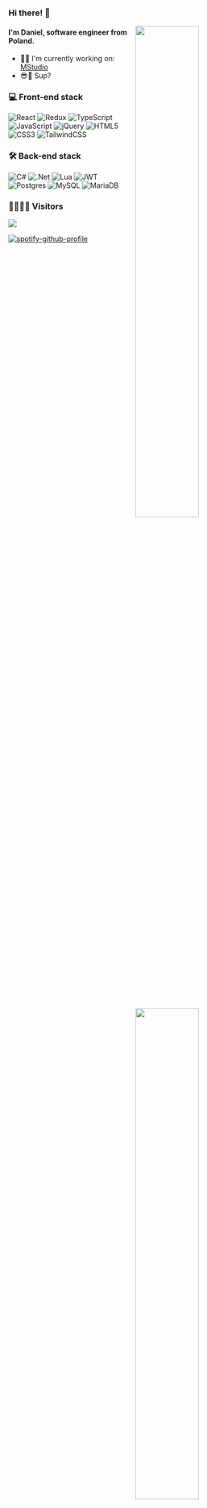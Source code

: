 ### Hi there! :wave:

[<img align="right" width="50%" src="https://github-readme-stats.vercel.app/api?username=danielkasprzak&theme=dark&hide_border=true&include_all_commits=false&count_private=true">](https://github-readme-stats.vercel.app/api?username=danielkasprzak&theme=dark&hide_border=true&include_all_commits=false&count_private=true)

[<img align="right" width="50%" src="https://github-readme-streak-stats.herokuapp.com/?user=danielkasprzak&theme=dark&hide_border=true">](https://github-readme-streak-stats.herokuapp.com/?user=danielkasprzak&theme=dark&hide_border=true)

[<img align="right" width="50%" src="https://github-readme-stats.vercel.app/api/top-langs/?username=danielkasprzak&theme=dark&hide_border=true&include_all_commits=false&count_private=true&layout=compact">](https://github-readme-stats.vercel.app/api/top-langs/?username=danielkasprzak&theme=dark&hide_border=true&include_all_commits=false&count_private=true&layout=compact)


#### I'm **Daniel**, software engineer from Poland.
- 👨‍💻 I'm currently working on: [MStudio](https://github.com/danielkasprzak/MStudio)
- 😎🤙 Sup?

### 💻 Front-end stack
![React](https://img.shields.io/badge/react-%2320232a.svg?style=for-the-badge&logo=react&logoColor=%2361DAFB)
![Redux](https://img.shields.io/badge/redux-%23593d88.svg?style=for-the-badge&logo=redux&logoColor=white)
![TypeScript](https://img.shields.io/badge/typescript-%23007ACC.svg?style=for-the-badge&logo=typescript&logoColor=white)
![JavaScript](https://img.shields.io/badge/javascript-%23323330.svg?style=for-the-badge&logo=javascript&logoColor=%23F7DF1E)
![jQuery](https://img.shields.io/badge/jquery-%230769AD.svg?style=for-the-badge&logo=jquery&logoColor=white) 
![HTML5](https://img.shields.io/badge/html5-%23E34F26.svg?style=for-the-badge&logo=html5&logoColor=white)
![CSS3](https://img.shields.io/badge/css3-%231572B6.svg?style=for-the-badge&logo=css3&logoColor=white)
![TailwindCSS](https://img.shields.io/badge/tailwindcss-%2338B2AC.svg?style=for-the-badge&logo=tailwind-css&logoColor=white) 

### 🛠 Back-end stack
![C#](https://img.shields.io/badge/c%23-%23239120.svg?style=for-the-badge&logo=csharp&logoColor=white) 
![.Net](https://img.shields.io/badge/.NET-5C2D91?style=for-the-badge&logo=.net&logoColor=white)
![Lua](https://img.shields.io/badge/lua-%232C2D72.svg?style=for-the-badge&logo=lua&logoColor=white) 
![JWT](https://img.shields.io/badge/JWT-black?style=for-the-badge&logo=JSON%20web%20tokens) 
![Postgres](https://img.shields.io/badge/postgres-%23316192.svg?style=for-the-badge&logo=postgresql&logoColor=white) 
![MySQL](https://img.shields.io/badge/mysql-4479A1.svg?style=for-the-badge&logo=mysql&logoColor=white) 
![MariaDB](https://img.shields.io/badge/MariaDB-003545?style=for-the-badge&logo=mariadb&logoColor=white) 

### 👨‍👩‍👧‍👦 Visitors
[![](https://visitcount.itsvg.in/api?id=danielkasprzak&label=Profile%20Views&color=11&icon=5&pretty=true)](https://visitcount.itsvg.in)

[![spotify-github-profile](https://spotify-github-profile.kittinanx.com/api/view?uid=7ecyovg77bn8b1b80mbvu3opp&cover_image=true&theme=novatorem&show_offline=false&background_color=121212&interchange=false&bar_color=53b14f&bar_color_cover=false)](https://spotify-github-profile.kittinanx.com/api/view?uid=7ecyovg77bn8b1b80mbvu3opp&redirect=true)


</div>
